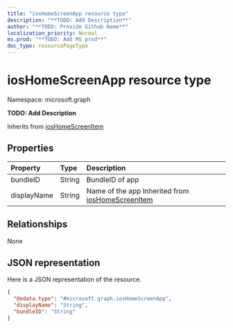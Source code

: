 ```yaml
---
title: "iosHomeScreenApp resource type"
description: "**TODO: Add Description**"
author: "**TODO: Provide Github Name**"
localization_priority: Normal
ms.prod: "**TODO: Add MS prod**"
doc_type: resourcePageType
---
```


# iosHomeScreenApp resource type


Namespace: microsoft.graph

**TODO: Add Description**


Inherits from [iosHomeScreenItem](../resources/ioshomescreenitem.md)

## Properties
|Property|Type|Description|
|:---|:---|:---|
|bundleID|String|BundleID of app|
|displayName|String|Name of the app Inherited from [iosHomeScreenItem](../resources/ioshomescreenitem.md)|

## Relationships
None

## JSON representation
Here is a JSON representation of the resource.
<!-- {
  "blockType": "resource",
  "@odata.type": "microsoft.graph.iosHomeScreenApp"
}
-->
``` json
{
  "@odata.type": "#microsoft.graph.iosHomeScreenApp",
  "displayName": "String",
  "bundleID": "String"
}
```

